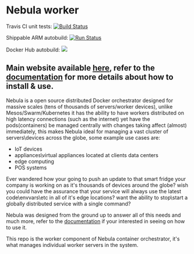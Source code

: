 # Nebula worker

Travis CI unit tests: [![Build Status](https://travis-ci.org/nebula-orchestrator/worker.svg?branch=master)](https://travis-ci.org/nebula-orchestrator/worker)

Shippable ARM autobuild: [![Run Status](https://api.shippable.com/projects/5bab745d36c1700700ded430/badge?branch=master)]() 

Docker Hub autobuild: ![](https://img.shields.io/docker/build/nebulaorchestrator/worker.svg)

## Main website available [here](https://nebula-orchestrator.github.io/), refer to the [documentation](http://nebula.readthedocs.io/en/latest/) for more details about how to install & use.

Nebula is a open source distributed Docker orchestrator designed for massive scales (tens of thousands of servers/worker devices), unlike Mesos/Swarm/Kubernetes it has the ability to have workers distributed on high latency connections (such as the internet) yet have the pods(containers) be managed centrally with changes taking affect (almost) immediately, this makes Nebula ideal for managing a vast cluster of servers\devices across the globe, some example use cases are:

* IoT devices
* appliances\virtual appliances located at clients data centers 
* edge computing
* POS systems

Ever wandered how your going to push an update to that smart fridge your company is working on as it's thousands of devices around the globe?
wish you could have the assurance that your service will always use the latest code\envvars\etc in all of it's edge locations?
want the ability to stop\start a globally distributed service with a single command?

Nebula was designed from the ground up to answer all of this needs and much more, refer to the [documentation](http://nebula.readthedocs.io/en/latest/) if your interested in seeing on how to use it.

This repo is the worker component of Nebula container orchestrator, it's what manages individual worker servers in the system. 
